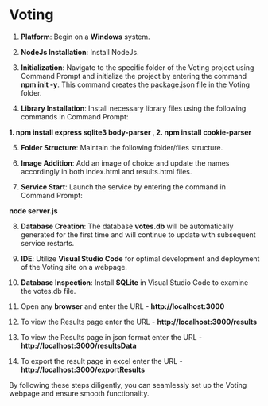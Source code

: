 # Voting

1. **Platform**: Begin on a **Windows** system.

2. **NodeJs Installation**: Install NodeJs.

3. **Initialization**: Navigate to the specific folder of the Voting project using Command Prompt and initialize the project by entering the command **npm init -y**. This command creates the package.json file in the Voting folder.

4. **Library Installation**: Install necessary library files using the following commands in Command Prompt:

**1. npm install express sqlite3 body-parser ,
2. npm install cookie-parser**

5. **Folder Structure**: Maintain the following folder/files structure.

6. **Image Addition**: Add an image of choice and update the names accordingly in both index.html and results.html files.

7. **Service Start**: Launch the service by entering the command in Command Prompt:

**node server.js**

8. **Database Creation**: The database **votes.db** will be automatically generated for the first time and will continue to update with subsequent service restarts.

9. **IDE**: Utilize **Visual Studio Code** for optimal development and deployment of the Voting site on a webpage.

10. **Database Inspection**: Install **SQLite** in Visual Studio Code to examine the votes.db file.

11. Open any **browser** and enter the URL - **http://localhost:3000**

12. To view the Results page enter the URL - **http://localhost:3000/results**

13. To view the Results page in json format enter the URL - **http://localhost:3000/resultsData**

14. To export the result page in excel enter the URL - **http://localhost:3000/exportResults**

By following these steps diligently, you can seamlessly set up the Voting webpage and ensure smooth functionality.
